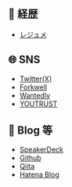 <!--
**daitasu/daitasu** is a ✨ _special_ ✨ repository because its `README.md` (this file) appears on your GitHub profile.

Here are some ideas to get you started:

- 🔭 I’m currently working on ...
- 🌱 I’m currently learning ...
- 👯 I’m looking to collaborate on ...
- 🤔 I’m looking for help with ...
- 💬 Ask me about ...
- 📫 How to reach me: ...
- 😄 Pronouns: ...
- ⚡ Fun fact: ...
-->

## 🏢 経歴
- [レジュメ](https://github.com/daitasu/daitasu/blob/main/resume.md)

## 🌐 SNS
- [Twitter(X)](https://twitter.com/daitasu)
- [Forkwell](https://portfolio.forkwell.com/@daitasu)
- [Wantedly](https://www.wantedly.com/id/daitasu)
- [YOUTRUST](https://youtrust.jp/users/daitasu)

## 📓 Blog 等
- [SpeakerDeck](https://speakerdeck.com/daitasu)
- [Github](https://github.com/daitasu)
- [Qiita](https://qiita.com/daitasu)
- [Hatena Blog](https://daitasu.hatenablog.jp/)
